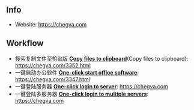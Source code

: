## Info
- Website: https://chegva.com

## Workflow
- 搜索复制文件至剪贴版 [**Copy files to clipboard**](/copy-files-to-clipboard)(Copy files to clipboard): https://chegva.com/3352.html
- 一键启动办公软件 [**One-click start office software**](/one-click-start-software): https://chegva.com/3347.html 
- 一键登陆服务器 [**One-click login to server**](/one-click-login-server): https://chegva.com
- 一键登陆多服务器 [**One-click login to multiple servers**](/login-multiple-servers): https://chegva.com
